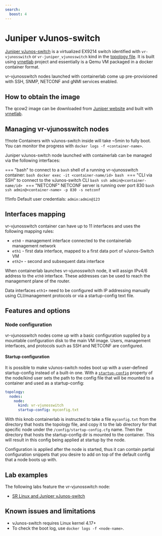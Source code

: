 ```yaml
---
search:
  boost: 4
---
```

# Juniper vJunos-switch

[Juniper vJunos-switch](https://support.juniper.net/support/downloads/?p=vjunos) is a virtualized EX9214 switch identified with `vr-vjunosswitch` or `vr-juniper_vjunosswitch` kind in the [topology file](../topo-def-file.md). It is built using [vrnetlab](../vrnetlab.md) project and essentially is a Qemu VM packaged in a docker container format.

vr-vjunosswitch nodes launched with containerlab come up pre-provisioned with SSH, SNMP, NETCONF and gNMI services enabled.

## How to obtain the image

The qcow2 image can be downloaded from [Juniper website](https://support.juniper.net/support/downloads/?p=vjunos) and built with [vrnetlab](../vrnetlab.md).

## Managing vr-vjunosswitch nodes

!!!note
    Containers with vJunos-switch inside will take ~5min to fully boot.  
    You can monitor the progress with `docker logs -f <container-name>`.

Juniper vJunos-switch node launched with containerlab can be managed via the following interfaces:

=== "bash"
    to connect to a `bash` shell of a running vr-vjunosswitch container:
    ```bash
    docker exec -it <container-name/id> bash
    ```
=== "CLI via SSH"
    to connect to the vJunos-switch CLI
    ```bash
    ssh admin@<container-name/id>
    ```
=== "NETCONF"
    NETCONF server is running over port 830
    ```bash
    ssh admin@<container-name> -p 830 -s netconf
    ```

!!!info
    Default user credentials: `admin:admin@123`

## Interfaces mapping

vr-vjunosswitch container can have up to 11 interfaces and uses the following mapping rules:

* `eth0` - management interface connected to the containerlab management network
* `eth1` - first data interface, mapped to a first data port of vJunos-Switch VM
* `eth2+` - second and subsequent data interface

When containerlab launches vr-vjunosswitch node, it will assign IPv4/6 address to the `eth0` interface. These addresses can be used to reach the management plane of the router.

Data interfaces `eth1+` need to be configured with IP addressing manually using CLI/management protocols or via a startup-config text file.

## Features and options

### Node configuration

vr-vjunosswitch nodes come up with a basic configuration supplied by a mountable configuration disk to the main VM image. Users, management interfaces, and protocols such as SSH and NETCONF are configured.

#### Startup configuration

It is possible to make vJunos-switch nodes boot up with a user-defined startup-config instead of a built-in one. With a [`startup-config`](../nodes.md#startup-config) property of the node/kind user sets the path to the config file that will be mounted to a container and used as a startup-config:

```yaml
topology:
  nodes:
    node:
      kind: vr-vjunosswitch
      startup-config: myconfig.txt
```

With this knob containerlab is instructed to take a file `myconfig.txt` from the directory that hosts the topology file, and copy it to the lab directory for that specific node under the `/config/startup-config.cfg` name. Then the directory that hosts the startup-config dir is mounted to the container. This will result in this config being applied at startup by the node.

Configuration is applied after the node is started, thus it can contain partial configuration snippets that you desire to add on top of the default config that a node boots up with.

## Lab examples

The following labs feature the vr-vjunosswitch node:

* [SR Linux and Juniper vJunos-switch](lab-examples/srlvjunos01.md)

## Known issues and limitations

* vJunos-switch requires Linux kernel 4.17+
* To check the boot log, use `docker logs -f <node-name>`.
